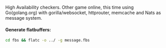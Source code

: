 High Availability checkers. Other game online, this time using Go(golang.org) with gorilla/websocket, httprouter, memcache and Nats as message system.


#### Generate flatbuffers:

```bash
cd fbs && flatc -o ../ -g message.fbs
```
